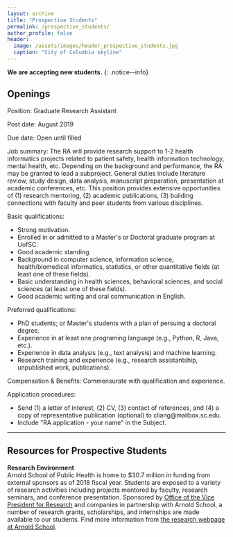 ```yaml
---
layout: archive
title: "Prospective Students"
permalink: /prospective_students/
author_profile: false
header:
  image: /assets/images/header_prospective_students.jpg
  caption: "City of Columbia skyline"
---
```


**We are accepting new students.**
{: .notice--info}

## Openings

Position: Graduate Research Assistant<br/>

Post date: August 2019<br/>

Due date: Open until filled<br/>

Job summary: The RA will provide research support to 1-2 health informatics projects related to patient safety, health information technology, mental health, etc. Depending on the background and performance, the RA may be granted to lead a subproject. General duties include literature review, study design, data analysis, manuscript preparation, presentation at academic conferences, etc. This position provides extensive opportunities of (1) research mentoring, (2) academic publications, (3) building connections with faculty and peer students from various disciplines.<br/>

Basic qualifications:
- Strong motivation.
- Enrolled in or admitted to a Master's or Doctoral graduate program at UofSC. 
- Good academic standing.
- Background in computer science, information science, health/biomedical informatics, statistics, or other quantitative fields (at least one of these fields).
- Basic understanding in health sciences, behavioral sciences, and social sciences (at least one of these fields).
- Good academic writing and oral communication in English.

Preferred qualifications: 
- PhD students; or Master's students with a plan of persuing a doctoral degree.
- Experience in at least one programing language (e.g., Python, R, Java, etc.).
- Experience in data analysis (e.g., text analysis) and machine learning.
- Research training and experience (e.g., research assistantship, unpublished work, publications).

Compensation & Benefits: Commensurate with qualification and experience.

Application procedures:
- Send (1) a letter of interest, (2) CV, (3) contact of references, and (4) a copy of representative publication (optional) to &#99;&#108;&#105;&#97;&#110;&#103;&#64;&#109;&#97;&#105;&#108;&#98;&#111;&#120;&#46;&#115;&#99;&#46;&#101;&#100;&#117;.
- Include "RA application - your name" in the Subject.

---
## Resources for Prospective Students

**Research Environment**<br/>
Arnold School of Public Health is home to $30.7 million in funding from external sponsors as of 2018 fiscal year. Students are exposed to a variety of research activities including projects mentored by faculty, research seminars, and conference presentation. Sponsored by [Office of the Vice President for Research](https://sc.edu/about/offices_and_divisions/research/internal_funding_awards/students/) and companies in partnership with Arnold School, a number of research grants, scholarships, and internships are made available to our students. Find more information from [the research webpage at Arnold School](https://www.sc.edu/study/colleges_schools/public_health/research/index.php). 
